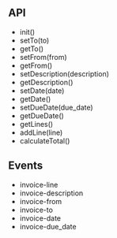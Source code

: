 API
---

* init()
* setTo(to)
* getTo()
* setFrom(from)
* getFrom()
* setDescription(description)
* getDescription()
* setDate(date)
* getDate()
* setDueDate(due_date)
* getDueDate()
* getLines()
* addLine(line)
* calculateTotal()

Events
------

* invoice-line
* invoice-description
* invoice-from
* invoice-to
* invoice-date
* invoice-due_date
